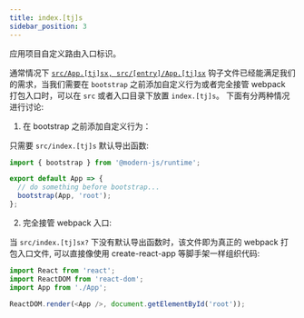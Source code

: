 ```yaml
---
title: index.[tj]s
sidebar_position: 3
---
```


应用项目自定义路由入口标识。

通常情况下 [`src/App.[tj]sx, src/[entry]/App.[tj]sx`](/docs/apis/app/hooks/src/app) 钩子文件已经能满足我们的需求，当我们需要在 `bootstrap` 之前添加自定义行为或者完全接管 webpack 打包入口时，可以在 `src` 或者入口目录下放置 `index.[tj]s`。 下面有分两种情况进行讨论:

1. 在 bootstrap 之前添加自定义行为：

只需要 `src/index.[tj]s` 默认导出函数:

```js title=src/index.js
import { bootstrap } from '@modern-js/runtime';

export default App => {
  // do something before bootstrap...
  bootstrap(App, 'root');
};
```


2. 完全接管 webpack 入口:

当 `src/index.[tj]sx?` 下没有默认导出函数时，该文件即为真正的 webpack 打包入口文件, 可以直接像使用 create-react-app 等脚手架一样组织代码:


```js title=src/index.jsx
import React from 'react';
import ReactDOM from 'react-dom';
import App from './App';

ReactDOM.render(<App />, document.getElementById('root'));
```
